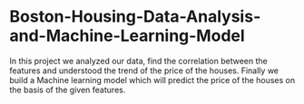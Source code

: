 # Boston-Housing-Data-Analysis-and-Machine-Learning-Model
In this project we analyzed our data, find the correlation between the features and understood the trend of the price of the houses. Finally we build a Machine learning model which will predict the price of the houses on the basis of the given features.
